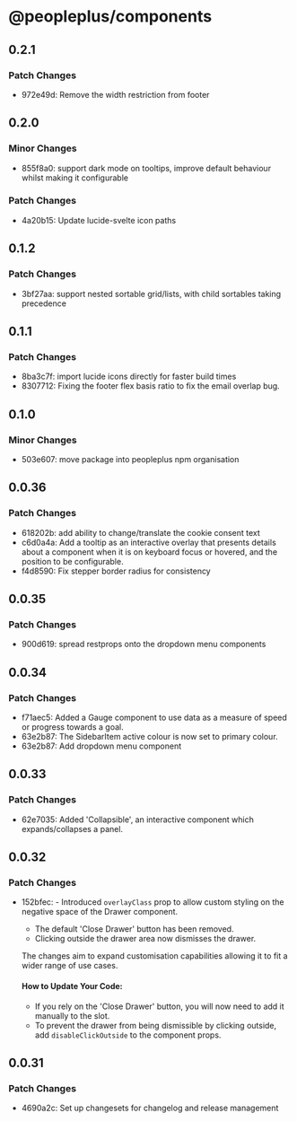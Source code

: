 # @peopleplus/components

## 0.2.1

### Patch Changes

- 972e49d: Remove the width restriction from footer

## 0.2.0

### Minor Changes

- 855f8a0: support dark mode on tooltips, improve default behaviour whilst making it configurable

### Patch Changes

- 4a20b15: Update lucide-svelte icon paths

## 0.1.2

### Patch Changes

- 3bf27aa: support nested sortable grid/lists, with child sortables taking precedence

## 0.1.1

### Patch Changes

- 8ba3c7f: import lucide icons directly for faster build times
- 8307712: Fixing the footer flex basis ratio to fix the email overlap bug.

## 0.1.0

### Minor Changes

- 503e607: move package into peopleplus npm organisation

## 0.0.36

### Patch Changes

- 618202b: add ability to change/translate the cookie consent text
- c6d0a4a: Add a tooltip as an interactive overlay that presents details about a component when it is on keyboard focus or hovered, and the position to be configurable.
- f4d8590: Fix stepper border radius for consistency

## 0.0.35

### Patch Changes

- 900d619: spread restprops onto the dropdown menu components

## 0.0.34

### Patch Changes

- f71aec5: Added a Gauge component to use data as a measure of speed or progress towards a goal.
- 63e2b87: The SidebarItem active colour is now set to primary colour.
- 63e2b87: Add dropdown menu component

## 0.0.33

### Patch Changes

- 62e7035: Added 'Collapsible', an interactive component which expands/collapses a panel.

## 0.0.32

### Patch Changes

- 152bfec: - Introduced `overlayClass` prop to allow custom styling on the negative space of the Drawer component.

  - The default 'Close Drawer' button has been removed.
  - Clicking outside the drawer area now dismisses the drawer.

  The changes aim to expand customisation capabilities allowing it to fit a wider range of use cases.

  #### How to Update Your Code:

  - If you rely on the 'Close Drawer' button, you will now need to add it manually to the slot.
  - To prevent the drawer from being dismissible by clicking outside, add `disableClickOutside` to the component props.

## 0.0.31

### Patch Changes

- 4690a2c: Set up changesets for changelog and release management
